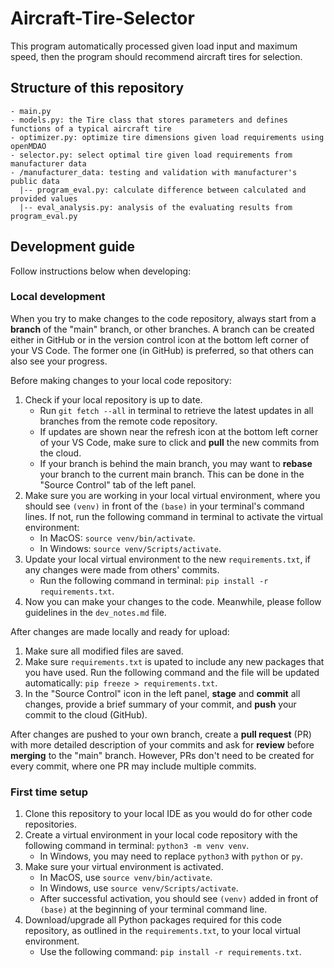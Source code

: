 # Aircraft-Tire-Selector
This program automatically processed given load input and maximum speed, then the program should recommend aircraft tires for selection. 

## Structure of this repository 
```
- main.py
- models.py: the Tire class that stores parameters and defines functions of a typical aircraft tire 
- optimizer.py: optimize tire dimensions given load requirements using openMDAO 
- selector.py: select optimal tire given load requirements from manufacturer data
- /manufacturer_data: testing and validation with manufacturer's public data
  |-- program_eval.py: calculate difference between calculated and provided values 
  |-- eval_analysis.py: analysis of the evaluating results from program_eval.py 
```

## Development guide 
Follow instructions below when developing: 

### Local development 

When you try to make changes to the code repository, always start from a **branch** of the "main" branch, or other branches. A branch can be created either in GitHub or in the version control icon at the bottom left corner of your VS Code. The former one (in GitHub) is preferred, so that others can also see your progress. 

Before making changes to your local code repository: 
1. Check if your local repository is up to date.
    - Run `git fetch --all` in terminal to retrieve the latest updates in all branches from the remote code repository. 
    - If updates are shown near the refresh icon at the bottom left corner of your VS Code, make sure to click and **pull** the new commits from the cloud. 
    - If your branch is behind the main branch, you may want to **rebase** your branch to the current main branch. This can be done in the "Source Control" tab of the left panel. 
3. Make sure you are working in your local virtual environment, where you should see `(venv)` in front of the `(base)` in your terminal's command lines. If not, run the following command in terminal to activate the virtual environment: 
    - In MacOS: `source venv/bin/activate`. 
    - In Windows: `source venv/Scripts/activate`.
4. Update your local virtual environment to the new `requirements.txt`, if any changes were made from others' commits. 
    - Run the following command in terminal: `pip install -r requirements.txt`. 
5. Now you can make your changes to the code. Meanwhile, please follow guidelines in the `dev_notes.md` file. 

After changes are made locally and ready for upload: 
1. Make sure all modified files are saved. 
2. Make sure `requirements.txt` is upated to include any new packages that you have used. Run the following command and the file will be updated automatically: `pip freeze > requirements.txt`. 
3. In the "Source Control" icon in the left panel, **stage** and **commit** all changes, provide a brief summary of your commit, and **push** your commit to the cloud (GitHub). 

After changes are pushed to your own branch, create a **pull request** (PR) with more detailed description of your commits and ask for **review** before **merging** to the "main" branch. However, PRs don't need to be created for every commit, where one PR may include multiple commits. 

### First time setup 
1. Clone this repository to your local IDE as you would do for other code repositories. 
2. Create a virtual environment in your local code repository  with the following command in terminal: `python3 -m venv venv`. 
    - In Windows, you may need to replace `python3` with `python` or `py`. 
3. Make sure your virtual environment is activated. 
    - In MacOS, use `source venv/bin/activate`. 
    - In Windows, use `source venv/Scripts/activate`.  
    - After successful activation, you should see `(venv)` added in front of `(base)` at the beginning of your terminal command line. 
4. Download/upgrade all Python packages required for this code repository, as outlined in the `requirements.txt`, to your local virtual environment. 
    - Use the following command: `pip install -r requirements.txt`.  
